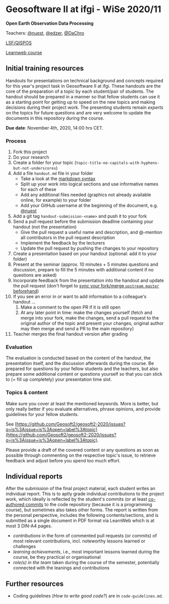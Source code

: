 # Geosoftware II at ifgi - WiSe 2020/11

**Open Earth Observation Data Processing**

Teachers: [@nuest](https://github.com/nuest/), [@edzer](http://github.com/edzer/), [@DaChro](https://github.com/DaChro)

[LSF/QISPOS](https://studium.uni-muenster.de/qisserver/rds?state=verpublish&status=init&vmfile=no&publishid=324127&moduleCall=webInfo&publishConfFile=webInfo&publishSubDir=veranstaltung)

[Learnweb course](https://xsso.uni-muenster.de/LearnWeb/learnweb2/course/view.php?id=47675)

## Initial training resources

Handouts for presentations on technical background and concepts required for this year's project task in Geosoftware II at ifgi.
These handouts are the core of the preparation of a topic by each student/pair of students.
The handout should be prepared in a manner so that fellow students can use it as a starting point for getting up to speed on the new topics and making decisions during their project work.
The presenting students remain _experts_ on the topics for future questions and are very welcome to update the documents in this repository during the course.

**Due date**: November 4th, 2020, 14:00 hrs CET.

### Process

1. Fork this project
1. Do your research
1. Create a folder for your topic (`topic-title-no-capitals-with-hyphens-but-not-underscores`)
1. Add a file `handout.md` file in your folder
    * Take a look at the [markdown syntax](https://guides.github.com/features/mastering-markdown/)
    * Split up your work into logical sections and use informative names for each of these
    * Add any additional files needed (graphics not already available online, for example) to your folder
    * Add your GitHub username at the beginning of the document, e.g. [@nuest](https://github.com/nuest/)
1. Add a git tag `handout-submission-<name>` and push it to your fork
1. Send a pull request before the submission deadline containing your handout (not the presentation)
    * Give the pull request a useful name and description, and @-mention all contributors in the pull request description
    * Implement the feedback by the lecturers
    * Update the pull request by pushing the changes to your repository
1. Create a presentation based on your handout (optional: add it to your folder)
1. Present at the seminar (approx. 10 minutes + 5 minutes questions and discussion, prepare to fill the 5 minutes with additional content if no questions are asked)
1. Incorporate feedback from the presentation into the handout and update the pull request (don't forget to [sync your fork/merge `upstream master` beforehand](https://help.github.com/articles/syncing-a-fork/))
1. If you see an error in or want to add information to a colleague's handout ...
    1. Make a comment to the open PR if it is still open
    1. At any later point in time: make the changes yourself (fetch and merge into your fork, make the changes, send a pull request to the original author of the topic and present your changes, original author may then merge and send a PR to the main repository)
1. Teacher merges the final handout version after grading

### Evaluation

The evaluation is conducted based on the content of the handout, the presentation itself, and the discussion afterwards during the course.
Be prepared for questions by your fellow students and the teachers, but also prepare some additional content or questions yourself so that you can stick to (= fill up completely) your presentation time slot.

### Topics & content

Make sure you cover at least the mentioned keywords.
More is better, but only really better if you evaluate alternatives, phrase opinions, and provide guidelines for your fellow students.

See [https://github.com/Geosoft2/geosoft2-2020/issues?q=is%3Aissue+is%3Aopen+label%3Atopic](https://github.com/Geosoft2/geosoft2-2020/issues?q=is%3Aissue+is%3Aopen+label%3Atopic).

Please provide a draft of the covered content or any questions as soon as possible through commenting on the respective topic's issue, to retrieve feedback and adjust before you spend too much effort.

## Individual reports

After the submission of the final project material, each student writes an individual report.
This is to aptly grade individual contributions to the project work, which ideally is reflected by the student's commits (or at least [co-authored commits](https://github.blog/2018-01-29-commit-together-with-co-authors/) to the code repository (because it is a programming course), but sometimes also takes other forms.
The report is written from the personal perspective, includes the following contents/sections, and is submitted as a single document in PDF format via LearnWeb which is at most 3 DIN-A4 pages.

- _contributions_ in the form of commented pull requests (or commits) of most relevant contributions, incl. noteworthy lessons learned or challenges
- _learning achievements_, i.e., most important lessons learned during the course, be they practical or organisational
- _role(s) in the team_ taken during the course of the semester, potentially connected with the leanings and contributions

## Further resources

* Coding guidelines (*How to write good code?*) are in `code-guidelines.md`.
